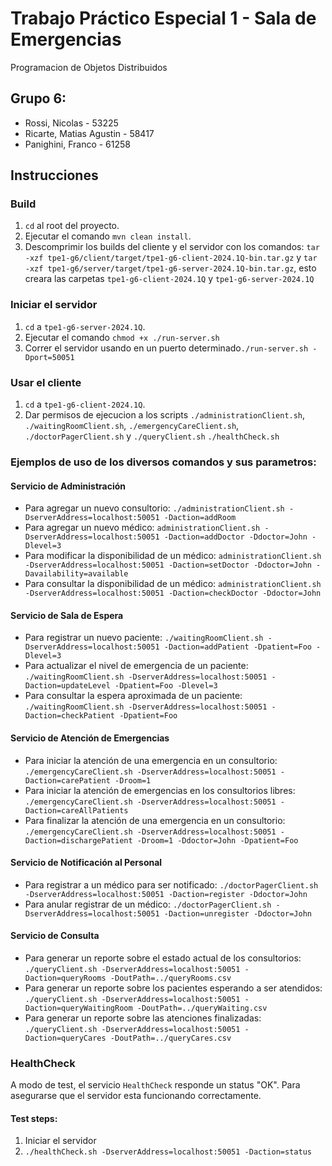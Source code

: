 # Trabajo Práctico Especial 1 - Sala de Emergencias

Programacion de Objetos Distribuidos

## Grupo 6:

- Rossi, Nicolas - 53225
- Ricarte, Matias Agustin - 58417
- Panighini, Franco - 61258

## Instrucciones

### Build

1. `cd` al root del proyecto.
2. Ejecutar el comando `mvn clean install`.
3. Descomprimir los builds del cliente y el servidor con los comandos: `tar -xzf tpe1-g6/client/target/tpe1-g6-client-2024.1Q-bin.tar.gz` y `tar -xzf tpe1-g6/server/target/tpe1-g6-server-2024.1Q-bin.tar.gz`, esto creara las carpetas `tpe1-g6-client-2024.1Q` y `tpe1-g6-server-2024.1Q`

### Iniciar el servidor

1. `cd` a `tpe1-g6-server-2024.1Q`.
2. Ejecutar el comando `chmod +x ./run-server.sh`
3. Correr el servidor usando en un puerto determinado`./run-server.sh -Dport=50051`

### Usar el cliente

1. `cd` a `tpe1-g6-client-2024.1Q`.
2. Dar permisos de ejecucion a los scripts `./administrationClient.sh`, `./waitingRoomClient.sh`, `./emergencyCareClient.sh`, `./doctorPagerClient.sh` y `./queryClient.sh` `./healthCheck.sh`

### Ejemplos de uso de los diversos comandos y sus parametros:

#### Servicio de Administración

- Para agregar un nuevo consultorio: `./administrationClient.sh -DserverAddress=localhost:50051 -Daction=addRoom`
- Para agregar un nuevo médico: `administrationClient.sh -DserverAddress=localhost:50051 -Daction=addDoctor -Ddoctor=John -Dlevel=3`
- Para modificar la disponibilidad de un médico: `administrationClient.sh -DserverAddress=localhost:50051 -Daction=setDoctor -Ddoctor=John -Davailability=available`
- Para consultar la disponibilidad de un médico: `administrationClient.sh -DserverAddress=localhost:50051 -Daction=checkDoctor -Ddoctor=John`

#### Servicio de Sala de Espera

- Para registrar un nuevo paciente: `./waitingRoomClient.sh -DserverAddress=localhost:50051 -Daction=addPatient -Dpatient=Foo -Dlevel=3`
- Para actualizar el nivel de emergencia de un paciente: `./waitingRoomClient.sh -DserverAddress=localhost:50051 -Daction=updateLevel -Dpatient=Foo -Dlevel=3`
- Para consultar la espera aproximada de un paciente: `./waitingRoomClient.sh -DserverAddress=localhost:50051 -Daction=checkPatient -Dpatient=Foo`

#### Servicio de Atención de Emergencias

- Para iniciar la atención de una emergencia en un consultorio: `./emergencyCareClient.sh -DserverAddress=localhost:50051 -Daction=carePatient -Droom=1`
- Para iniciar la atención de emergencias en los consultorios libres: `./emergencyCareClient.sh -DserverAddress=localhost:50051 -Daction=careAllPatients`
- Para finalizar la atención de una emergencia en un consultorio: `./emergencyCareClient.sh -DserverAddress=localhost:50051 -Daction=dischargePatient -Droom=1 -Ddoctor=John -Dpatient=Foo`

#### Servicio de Notificación al Personal

- Para registrar a un médico para ser notificado: `./doctorPagerClient.sh -DserverAddress=localhost:50051 -Daction=register -Ddoctor=John`
- Para anular registrar de un médico: `./doctorPagerClient.sh -DserverAddress=localhost:50051 -Daction=unregister -Ddoctor=John`

#### Servicio de Consulta

- Para generar un reporte sobre el estado actual de los consultorios: `./queryClient.sh -DserverAddress=localhost:50051 -Daction=queryRooms -DoutPath=../queryRooms.csv`
- Para generar un reporte sobre los pacientes esperando a ser atendidos: `./queryClient.sh -DserverAddress=localhost:50051 -Daction=queryWaitingRoom -DoutPath=../queryWaiting.csv`
- Para generar un reporte sobre las atenciones finalizadas: `./queryClient.sh -DserverAddress=localhost:50051 -Daction=queryCares -DoutPath=../queryCares.csv`

### HealthCheck

A modo de test, el servicio `HealthCheck` responde un status "OK". Para asegurarse que el servidor esta funcionando correctamente.

#### Test steps:

1. Iniciar el servidor
2. `./healthCheck.sh -DserverAddress=localhost:50051 -Daction=status`
